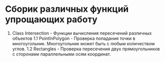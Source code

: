 # Сборик различных функций упрощающих работу

1. Class Intersection - Функции вычисления пересечений различных объектов
1.1 PointInPolygon - Проверка попадания точки в многоугольник. Многоугольник может быть с любым количеством углов.
1.2 Rectangles - Проверка пересечения двух прямоугольников с сторонами параллельными осям координат.
